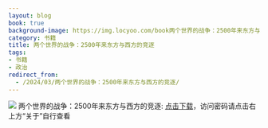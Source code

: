 ```yaml
---
layout: blog
book: true
background-image: https://img.locyoo.com/book两个世界的战争：2500年来东方与西方的竞逐.jpg
category: 书籍
title: 两个世界的战争：2500年来东方与西方的竞逐
tags:
- 书籍
- 政治
redirect_from:
  - /2024/03/两个世界的战争：2500年来东方与西方的竞逐/
---
```

![](https://img.locyoo.com/book两个世界的战争：2500年来东方与西方的竞逐.jpg)
两个世界的战争：2500年来东方与西方的竞逐: <a name = "ref1" href="https://url18.ctfile.com/f/50983618-1350065009-b4b7cc?p=3619">点击下载</a>，访问密码请点击右上方“关于”自行查看